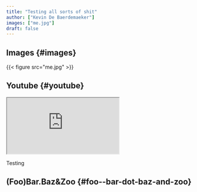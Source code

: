 ```yaml
---
title: "Testing all sorts of shit"
author: ["Kevin De Baerdemaeker"]
images: ["me.jpg"]
draft: false
---
```


## Images {#images}

{{< figure src="me.jpg" >}}


## Youtube {#youtube}

<div class="org-youtube"><iframe src="https://www.youtube-nocookie.com/embed/v_jDFgS2AqE" allowfullscreen title="YouTube Video"></iframe></div>

Testing


## (Foo)Bar.Baz&Zoo {#foo--bar-dot-baz-and-zoo}
